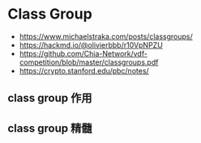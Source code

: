 # Class Group

+ https://www.michaelstraka.com/posts/classgroups/
+ https://hackmd.io/@olivierbbb/r10VpNPZU
+ https://github.com/Chia-Network/vdf-competition/blob/master/classgroups.pdf
+ https://crypto.stanford.edu/pbc/notes/

## class group 作用

## class group 精髓

